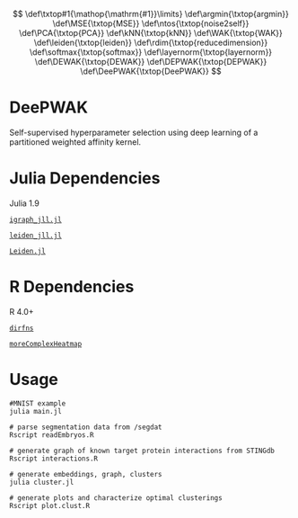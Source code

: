 <script
  src="https://cdn.mathjax.org/mathjax/latest/MathJax.js?config=TeX-AMS-MML_HTMLorMML"
  type="text/javascript">
</script>
$$
\def\txtop#1{\mathop{\mathrm{#1}}\limits}
\def\argmin{\txtop{argmin}}
\def\MSE{\txtop{MSE}}
\def\ntos{\txtop{noise2self}}
\def\PCA{\txtop{PCA}}
\def\kNN{\txtop{kNN}}
\def\WAK{\txtop{WAK}}
\def\leiden{\txtop{leiden}}
\def\rdim{\txtop{reducedimension}}
\def\softmax{\txtop{softmax}}
\def\layernorm{\txtop{layernorm}}
\def\DEWAK{\txtop{DEWAK}}
\def\DEPWAK{\txtop{DEPWAK}}
\def\DeePWAK{\txtop{DeePWAK}}
$$

# DeePWAK
Self-supervised hyperparameter selection using deep learning of a partitioned weighted affinity kernel.

# Julia Dependencies
Julia 1.9

[`igraph_jll.jl`](https://github.com/fcdimitr/igraph_jll.jl)

[`leiden_jll.jl`](https://github.com/fcdimitr/leiden_jll.jl)

[`Leiden.jl`](https://github.com/pitsianis/Leiden.jl)

# R Dependencies
R 4.0+

[`dirfns`](https://github.com/kewiechecki/dirfns)

[`moreComplexHeatmap`](https://github.com/kewiechecki/moreComplexHeatmap)

# Usage
```{bash}
#MNIST example
julia main.jl

# parse segmentation data from /segdat
Rscript readEmbryos.R

# generate graph of known target protein interactions from STINGdb
Rscript interactions.R

# generate embeddings, graph, clusters
julia cluster.jl

# generate plots and characterize optimal clusterings
Rscript plot.clust.R
```

